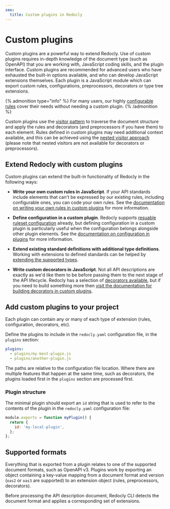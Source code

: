 ```yaml
---
seo:
  title: Custom plugins in Redocly
---
```


# Custom plugins

Custom plugins are a powerful way to extend Redocly. Use of custom plugins requires in-depth knowledge of the document type (such as OpenAPI) that you are working with, JavaScript coding skills, and the plugin interface.
Custom plugins are recommended for advanced users who have exhausted the built-in options available, and who can develop JavaScript extensions themselves.
Each plugin is a JavaScript module which can export custom rules, configurations, preprocessors, decorators or type tree extensions.

{% admonition type="info" %}
For many users, our highly [configurable rules](../rules/configurable-rules.md) cover their needs without needing a custom plugin.
{% /admonition %}

Custom plugins use the [visitor pattern](./visitor.md) to traverse the document structure and apply the rules and decorators (and preprocessors if you have them) to each element. Rules defined in custom plugins may need additional context available, and this can be achieved using the [nested visitor approach](./visitor.md#nested-visitors) (please note that nested visitors are not available for decorators or preprocessors).

## Extend Redocly with custom plugins

Custom plugins can extend the built-in functionality of Redocly in the following ways:

- **Write your own custom rules in JavaScript**. If your API standards include elements that can't be expressed by our existing rules, including configurable ones, you can code your own rules. See the [documentation on writing your own rules in custom plugins](./custom-rules.md) for more information.

- **Define configuration in a custom plugin**. Redocly supports [resuable ruleset configuration](../guides/configure-rules.md#create-reusable-configuration) already, but defining configuration in a custom plugin is particularly useful when the configuration belongs alongside other plugin elements. See the [documentation on configuration in plugins](./custom-config.md) for more information.

- **Extend existing standard definitions with additional type definitions**. Working with extensions to defined standards can be helped by [extending the supported types](./extended-types.md).

- **Write custom decorators in JavaScript**. Not all API descriptions are exactly as we'd like them to be before passing them to the next stage of the API lifecycle. Redocly has a selection of [decorators available](../decorators), but if you need to build something more then [visit the documentation for building decorators in custom plugins](./custom-decorators.md).

## Add custom plugins to your project

Each plugin can contain any or many of each type of extension (rules, configuration, decorators, etc).

Define the plugins to include in the `redocly.yaml` configuration file, in the `plugins` section:

```yaml
plugins:
  - plugins/my-best-plugin.js
  - plugins/another-plugin.js
```

The paths are relative to the configuration file location. Where there are multiple features that happen at the same time, such as decorators, the plugins loaded first in the `plugins` section are processed first.

### Plugin structure

The minimal plugin should export an `id` string that is used to refer to the contents of the plugin in the `redocly.yaml` configuration file:

```js
module.exports = function myPlugin() {
  return {
    id: 'my-local-plugin',
  };
};
```

## Supported formats

Everything that is exported from a plugin relates to one of the supported document formats, such as OpenAPI v3. Plugins work by exporting an object containing a key-value mapping from a document format and version (`oas2` or `oas3` are supported) to an extension object (rules, preprocessors, decorators).

Before processing the API description document, Redocly CLI detects the document format and applies a corresponding set of extensions.
